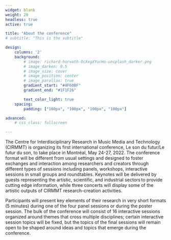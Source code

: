 ```yaml
--- 
widget: blank
weight: 20
headless: true
active: true

title: "About the conference"
# subtitle: "This is the subtitle"

design:
    columns: '2'
    background:
        # image: richard-horvath-OcXxgXYucHo-unsplash_darker.png
        # image_darken: 0.5
        # image_size: cover
        # image_position: center
        # image_parallax: true
        gradient_start: "#4F60BF"
        gradient_end: "#1F1F26"

        text_color_light: true
    spacing: 
        padding: ["100px", "100px", "100px", "100px"]

advanced:
    # css_class: fullscreen

---
```


The Centre for Interdisciplinary Research in Music Media and Technology (CIRMMT) is organizing its first international conference, Le son du futur/Le futur du son, to take place in Montréal, May 24-27, 2022. The conference format will be different from usual settings and designed to foster exchanges and interaction among researchers and creators through different types of sessions including panels, workshops, interactive sessions in small groups and roundtables. Keynotes will be delivered by guests representing the artistic, scientific, and industrial sectors to provide cutting edge information, while three concerts will display some of the artistic outputs of CIRMMT research-creation activities. 

 

Participants will present key elements of their research in very short formats (5 minutes) during one of the four panel sessions or during the poster session. The bulk of the conference will consist of 16 interactive sessions organized around themes that cross multiple disciplines; certain interactive session topics will be fixed, but the topics of the final sessions will remain open to be shaped around ideas and topics that emerge during the conference.  


